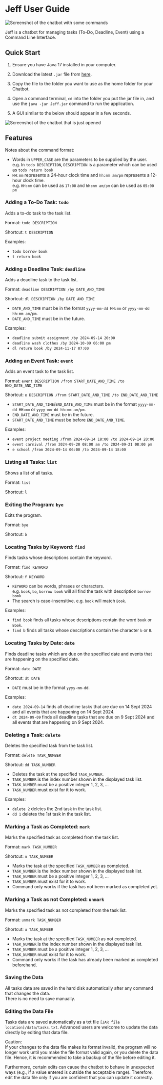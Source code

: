 # Jeff User Guide

![Screenshot of the chatbot with some commands](Ui.png)

Jeff is a chatbot for managing tasks (To-Do, Deadline, Event) using a Command Line Interface.

## Quick Start

1. Ensure you have Java 17 installed in your computer.


2. Download the latest `.jar` file from [here](https://github.com/Nicholaskoh1/ip/releases/tag/v0.2).


3. Copy the file to the folder you want to use as the home folder for your Chatbot.


4. Open a command terminal, `cd` into the folder you put the jar file in,
and use the `java -jar Jeff.jar` command to run the application.


5. A GUI similar to the below should appear in a few seconds.


![Screenshot of the chatbot that is just opened](EmptyUi.png)

## Features

Notes about the command format:
- Words in `UPPER_CASE` are the parameters to be supplied by the user. 
<br> e.g. In `todo DESCRIPTION`, `DESCRIPTION` is a parameter which can be used as `todo return book`
- `HH:mm` represents a 24-hour clock time and `hh:mm am/pm` represents a 12-hour clock time. 
<br> e.g. `HH:mm` can be used as `17:00` and `hh:mm am/pm` can be used as `05:00 pm`

### Adding a To-Do Task: `todo`

Adds a to-do task to the task list.

Format: `todo DESCRIPTION`

Shortcut: `t DESCRIPTION`

Examples:
- `todo borrow book`
- `t return book`

### Adding a Deadline Task: `deadline`

Adds a deadline task to the task list.

Format: `deadline DESCRIPTION /by DATE_AND_TIME`

Shortcut: `dl DESCRIPTION /by DATE_AND_TIME`

- `DATE_AND_TIME` must be in the format `yyyy-mm-dd HH:mm` or `yyyy-mm-dd hh:mm am/pm`.
- `DATE_AND_TIME` must be in the future.

Examples:
- `deadline submit assignment /by 2024-09-14 20:00`
- `deadline wash clothes /by 2024-10-09 06:00 pm`
- `dl return book /by 2024-11-17 07:00`

### Adding an Event Task: `event`

Adds an event task to the task list.

Format: `event DESCRIPTION /from START_DATE_AND_TIME /to END_DATE_AND_TIME`

Shortcut: `e DESCRIPTION /from START_DATE_AND_TIME /to END_DATE_AND_TIME`

- `START_DATE_AND_TIME`/`END_DATE_AND_TIME` must be in the format 
`yyyy-mm-dd HH:mm` or `yyyy-mm-dd hh:mm am/pm`.
- `END_DATE_AND_TIME` must be in the future.
- `START_DATE_AND_TIME` must be before `END_DATE_AND_TIME`. 

Examples:
- `event project meeting /from 2024-09-14 18:00 /to 2024-09-14 20:00`
- `event carnival /from 2024-09-20 08:00 am /to 2024-09-21 08:00 pm`
- `e school /from 2024-09-14 06:00 /to 2024-09-14 18:00`

### Listing all Tasks: `list`

Shows a list of all tasks.

Format: `list`

Shortcut: `l`

### Exiting the Program: `bye`

Exits the program.

Format: `bye`

Shortcut: `b`

### Locating Tasks by Keyword: `find`

Finds tasks whose descriptions contain the keyword.

Format: `find KEYWORD`

Shortcut: `f KEYWORD`

- `KEYWORD` can be words, phrases or characters. 
<br> e.g. `book`, `bo`, `borrow book` will all find the task with description `borrow book`
- The search is case-insensitive. e.g. `book` will match `Book`.

Examples:
- `find book` finds all tasks whose descriptions contain the word `book` or `Book`.
- `find b` finds all tasks whose descriptions contain the character `b` or `B`.

### Locating Tasks by Date: `date`

Finds deadline tasks which are due on the specified date and events that are happening on
the specified date.

Format: `date DATE`

Shortcut: `dt DATE`

- `DATE` must be in the format `yyyy-mm-dd`.

Examples:
- `date 2024-09-14` finds all deadline tasks that are due on 14 Sept 2024 and all events that are
happening on 14 Sept 2024.
- `dt 2024-09-09` finds all deadline tasks that are due on 9 Sept 2024 and all events that are
happening on 9 Sept 2024.

### Deleting a Task: `delete`

Deletes the specified task from the task list.

Format: `delete TASK_NUMBER`

Shortcut: `dd TASK_NUMBER`

- Deletes the task at the specified `TASK_NUMBER`.
- `TASK_NUMBER` is the index number shown in the displayed task list.
- `TASK_NUMBER` must be a positive integer 1, 2, 3, ...
- `TASK_NUMBER` must exist for it to work.

Examples:
- `delete 2` deletes the 2nd task in the task list.
- `dd 1` deletes the 1st task in the task list.

### Marking a Task as Completed: `mark`

Marks the specified task as completed from the task list.

Format: `mark TASK_NUMBER`

Shortcut: `m TASK_NUMBER`

- Marks the task at the specified `TASK_NUMBER` as completed.
- `TASK_NUMBER` is the index number shown in the displayed task list.
- `TASK_NUMBER` must be a positive integer 1, 2, 3, ...
- `TASK_NUMBER` must exist for it to work.
- Command only works if the task has not been marked as completed yet.

### Marking a Task as not Completed: `unmark`

Marks the specified task as not completed from the task list.

Format: `unmark TASK_NUMBER`

Shortcut: `u TASK_NUMBER`

- Marks the task at the specified `TASK_NUMBER` as not completed.
- `TASK_NUMBER` is the index number shown in the displayed task list.
- `TASK_NUMBER` must be a positive integer 1, 2, 3, ...
- `TASK_NUMBER` must exist for it to work.
- Command only works if the task has already been marked as completed beforehand.

### Saving the Data

All tasks data are saved in the hard disk automatically after any command that changes the data.
<br> There is no need to save manually.

### Editing the Data File
Tasks data are saved automatically as a txt file `[JAR file location]/data/tasks.txt`.
Advanced users are welcome to update the data directly by editing that data file.

Caution: 
<br> If your changes to the data file makes its format invalid, the program will no longer work
until you make the file format valid again, or you delete the data file. 
Hence, it is recommended to take a backup of the file before editing it.

Furthermore, certain edits can cause the chatbot to behave in unexpected ways 
(e.g., if a value entered is outside the acceptable range). 
Therefore, edit the data file only if you are confident that you can update it correctly.
